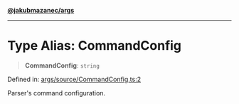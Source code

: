 [**@jakubmazanec/args**](../README.md)

---

# Type Alias: CommandConfig

> **CommandConfig**: `string`

Defined in:
[args/source/CommandConfig.ts:2](https://github.com/jakubmazanec/tools/blob/b70ba93afff7f67760159378262d2c0b19cfed9e/packages/args/source/CommandConfig.ts#L2)

Parser's command configuration.
